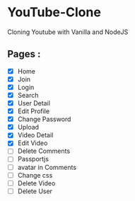 # YouTube-Clone

Cloning Youtube with Vanilla and NodeJS

## Pages : 

- [X] Home
- [X] Join
- [X] Login
- [X] Search
- [X] User Detail
- [X] Edit Profile
- [X] Change Password
- [X] Upload
- [X] Video Detail
- [X] Edit Video
- [ ] Delete Comments
- [ ] Passportjs
- [ ] avatar in Comments
- [ ] Change css  
- [ ] Delete Video
- [ ] Delete User